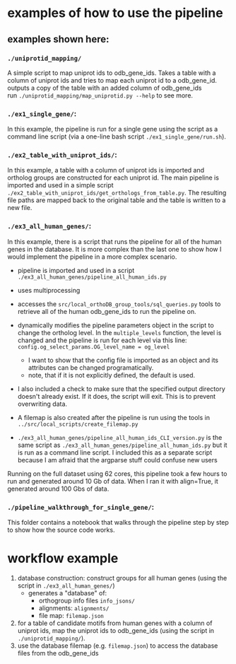 # examples of how to use the pipeline

## examples shown here:

### `./uniprotid_mapping/`
A simple script to map uniprot ids to odb_gene_ids. Takes a table with a column of uniprot ids and tries to map each uniprot id to a odb_gene_id. outputs a copy of the table with an added column of odb_gene_ids<br>
run `./uniprotid_mapping/map_uniprotid.py --help` to see more.

### `./ex1_single_gene/`:

In this example, the pipeline is run for a single gene using the script as a command line script (via a one-line bash script `./ex1_single_gene/run.sh`).

### `./ex2_table_with_uniprot_ids/`:

In this example, a table with a column of uniprot ids is imported and ortholog groups are constructed for each uniprot id. The main pipeline is imported and used in a simple script `./ex2_table_with_uniprot_ids/get_orthologs_from_table.py`. The resulting file paths are mapped back to the original table and the table is written to a new file. <br>

### `./ex3_all_human_genes/`:
In this example, there is a script that runs the pipeline for all of the human genes in the database. It is more complex than the last one to show how I would implement the pipeline in a more complex scenario. <br>
- pipeline is imported and used in a script `./ex3_all_human_genes/pipeline_all_human_ids.py`
- uses multiprocessing
- accesses the `src/local_orthoDB_group_tools/sql_queries.py` tools to retrieve all of the human odb_gene_ids to run the pipeline on.
- dynamically modifies the pipeline parameters object in the script to change the ortholog level. In the `multiple_levels` function, the level is changed and the pipeline is run for each level via this line: `config.og_select_params.OG_level_name = og_level`
    - I want to show that the config file is imported as an object and its attributes can be changed programatically.
    - note, that if it is not explicitly defined, the default is used.
- I also included a check to make sure that the specified output directory doesn't already exist. If it does, the script will exit. This is to prevent overwriting data. <br>
- A filemap is also created after the pipeline is run using the tools in `../src/local_scripts/create_filemap.py`

- `./ex3_all_human_genes/pipeline_all_human_ids_CLI_version.py` is the same script as `./ex3_all_human_genes/pipeline_all_human_ids.py` but it is run as a command line script. I included this as a separate script because I am afraid that the argparse stuff could confuse new users<br>

Running on the full dataset using 62 cores, this pipeline took a few hours to run and generated around 10 Gb of data. When I ran it with align=True, it generated around 100 Gbs of data. <br>

### `./pipeline_walkthrough_for_single_gene/`:

This folder contains a notebook that walks through the pipeline step by step to show how the source code works.

# workflow example

1. database construction: construct groups for all human genes (using the script in `./ex3_all_human_genes/`)
    - generates a "database" of:
        - orthogroup info files `info_jsons/`
        - alignments: `alignments/`
        - file map: `filemap.json`
2. for a table of candidate motifs from human genes with a column of uniprot ids, map the uniprot ids to odb_gene_ids (using the script in `./uniprotid_mapping/`).
3. use the database filemap (e.g. `filemap.json`) to access the database files from the odb_gene_ids

